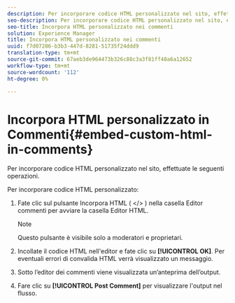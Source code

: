 ```yaml
---
description: Per incorporare codice HTML personalizzato nel sito, effettuate le seguenti operazioni.
seo-description: Per incorporare codice HTML personalizzato nel sito, effettuate le seguenti operazioni.
seo-title: Incorpora HTML personalizzato nei commenti
solution: Experience Manager
title: Incorpora HTML personalizzato nei commenti
uuid: f7d07286-b3b3-447d-8281-51735f24ddd9
translation-type: tm+mt
source-git-commit: 67aeb3de964473b326c88c3a3f81ff48a6a12652
workflow-type: tm+mt
source-wordcount: '112'
ht-degree: 0%

---
```



# Incorpora HTML personalizzato in Commenti{#embed-custom-html-in-comments}

Per incorporare codice HTML personalizzato nel sito, effettuate le seguenti operazioni.

Per incorporare codice HTML personalizzato:
1. Fate clic sul pulsante Incorpora HTML ( &lt;/> ) nella casella Editor commenti per avviare la casella Editor HTML.

   >[!NOTE]
   >
   >Questo pulsante è visibile solo a moderatori e proprietari.

1. Incollate il codice HTML nell&#39;editor e fate clic su **[!UICONTROL OK]**. Per eventuali errori di convalida HTML verrà visualizzato un messaggio.
1. Sotto l’editor dei commenti viene visualizzata un’anteprima dell’output.
1. Fare clic su **[!UICONTROL Post Comment]** per visualizzare l&#39;output nel flusso.
